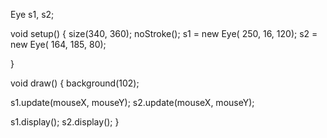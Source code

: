 Eye s1, s2;

void setup() {
  size(340, 360);
  noStroke();
  s1 = new Eye( 250,  16, 120);
  s2 = new Eye( 164, 185,  80);  

}

void draw() {
  background(102);
  
  s1.update(mouseX, mouseY);
  s2.update(mouseX, mouseY);

  s1.display();
  s2.display();
}
